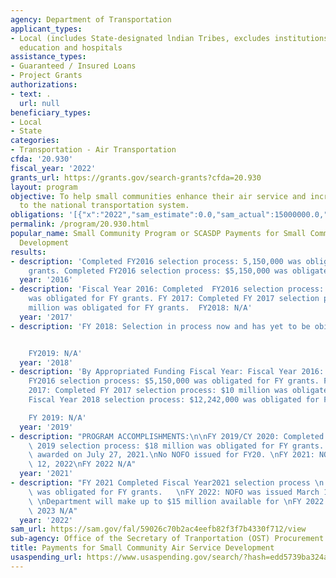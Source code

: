 ```yaml
---
agency: Department of Transportation
applicant_types:
- Local (includes State-designated lndian Tribes, excludes institutions of higher
  education and hospitals
assistance_types:
- Guaranteed / Insured Loans
- Project Grants
authorizations:
- text: .
  url: null
beneficiary_types:
- Local
- State
categories:
- Transportation - Air Transportation
cfda: '20.930'
fiscal_year: '2022'
grants_url: https://grants.gov/search-grants?cfda=20.930
layout: program
objective: To help small communities enhance their air service and increase access
  to the national transportation system.
obligations: '[{"x":"2022","sam_estimate":0.0,"sam_actual":15000000.0,"usa_spending_actual":13068296.89},{"x":"2023","sam_estimate":0.0,"sam_actual":0.0,"usa_spending_actual":850000.0},{"x":"2024","sam_estimate":0.0,"sam_actual":0.0,"usa_spending_actual":14815000.0}]'
permalink: /program/20.930.html
popular_name: Small Community Program or SCASDP Payments for Small Community Air Service
  Development
results:
- description: 'Completed FY2016 selection process: 5,150,000 was obligated for FY
    grants. Completed FY2016 selection process: $5,150,000 was obligated for FY grants. '
  year: '2016'
- description: 'Fiscal Year 2016: Completed  FY2016 selection process: $5,150,000
    was obligated for FY grants. FY 2017: Completed FY 2017 selection process: $10
    million was obligated for FY grants.  FY2018: N/A'
  year: '2017'
- description: 'FY 2018: Selection in process now and has yet to be obiligated.


    FY2019: N/A'
  year: '2018'
- description: 'By Appropriated Funding Fiscal Year: Fiscal Year 2016:  Completed
    FY2016 selection process: $5,150,000 was obligated for FY grants. Fiscal Year
    2017: Completed FY 2017 selection process: $10 million was obligated for FY grants.   Completed
    Fiscal Year 2018 selection process: $12,242,000 was obligated for FY grants.

    FY 2019: N/A'
  year: '2019'
- description: "PROGRAM ACCOMPLISHMENTS:\n\nFY 2019/CY 2020: Completed Fiscal Year\
    \ 2019 selection process: $18 million was obligated for FY grants.  FY 19 grants\
    \ awarded on July 27, 2021.\nNo NOFO issued for FY20. \nFY 2021: NOFO issued January\
    \ 12, 2022\nFY 2022 N/A"
  year: '2021'
- description: "FY 2021 Completed Fiscal Year2021 selection process \n 17 million\
    \ was obligated for FY grants.   \nFY 2022: NOFO was issued March 15, 2023.  The\
    \ \nDepartment will make up to $15 million available for \nFY 2022 grants.\nFY\
    \ 2023 N/A"
  year: '2022'
sam_url: https://sam.gov/fal/59026c70b2ac4eefb82f3f7b4330f712/view
sub-agency: Office of the Secretary of Tranportation (OST) Procurement Operations
title: Payments for Small Community Air Service Development
usaspending_url: https://www.usaspending.gov/search/?hash=edd5739ba324aed000c09a7e658772eb
---
```


